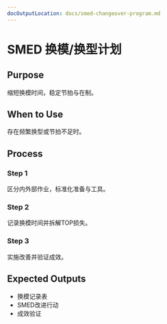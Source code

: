 ```yaml
---
docOutputLocation: docs/smed-changeover-program.md
---
```


# SMED 换模/换型计划

## Purpose

缩短换模时间，稳定节拍与在制。

## When to Use

存在频繁换型或节拍不足时。

## Process

### Step 1

区分内外部作业，标准化准备与工具。

### Step 2

记录换模时间并拆解TOP损失。

### Step 3

实施改善并验证成效。

## Expected Outputs

- 换模记录表
- SMED改进行动
- 成效验证
